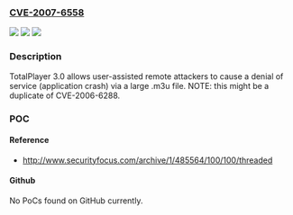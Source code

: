 ### [CVE-2007-6558](https://cve.mitre.org/cgi-bin/cvename.cgi?name=CVE-2007-6558)
![](https://img.shields.io/static/v1?label=Product&message=n%2Fa&color=blue)
![](https://img.shields.io/static/v1?label=Version&message=n%2Fa&color=blue)
![](https://img.shields.io/static/v1?label=Vulnerability&message=n%2Fa&color=brighgreen)

### Description

TotalPlayer 3.0 allows user-assisted remote attackers to cause a denial of service (application crash) via a large .m3u file.  NOTE: this might be a duplicate of CVE-2006-6288.

### POC

#### Reference
- http://www.securityfocus.com/archive/1/485564/100/100/threaded

#### Github
No PoCs found on GitHub currently.

